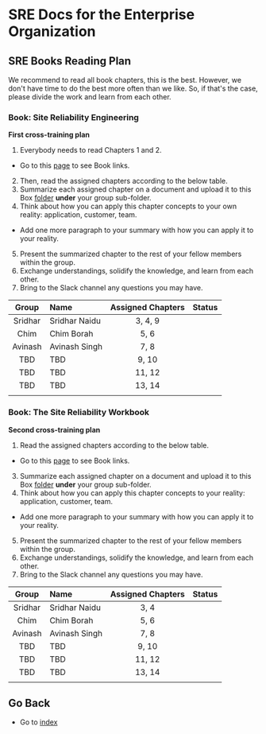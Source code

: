 # SRE Docs for the Enterprise Organization

## SRE Books Reading Plan

We recommend to read all book chapters, this is the best. However, we don't have time to do the best more often than we like. So, if that's the case, please divide the work and learn from each other.

### Book: Site Reliability Engineering

**First cross-training plan**

1. Everybody needs to read Chapters 1 and 2.
  * Go to this [page](https://pages.github.enterprise.net/enterprise-SRE/doc-program-documentation/sre-books-reading-plan/) to see Book links.
2. Then, read the assigned chapters according to the below table.
3. Summarize each assigned chapter on a document and upload it to this Box [folder](https://enterprise.box.com/s/m7g81q78z27npirxdozgog9gaat8js4a) **under** your group sub-folder.
4. Think about how you can apply this chapter concepts to your own reality: application, customer, team.
  * Add one more paragraph to your summary with how you can apply it to your reality.
5. Present the summarized chapter to the rest of your fellow members within the group.
6. Exchange understandings, solidify the knowledge, and learn from each other.
7. Bring to the Slack channel any questions you may have.

| **Group** | **Name** | **Assigned Chapters** | **Status** |
|:------------:|:-----------------------|:------------:|:------------:|
| Sridhar | Sridhar Naidu | 3, 4, 9 |  |
| Chim | Chim Borah | 5, 6 |  |
| Avinash | Avinash Singh | 7, 8 |  |
| TBD | TBD | 9, 10 |  |
| TBD | TBD | 11, 12 |  |
| TBD | TBD | 13, 14 |  |
|  |  |  |

### Book: The Site Reliability Workbook

**Second cross-training plan**

1. Read the assigned chapters according to the below table.
  * Go to this [page](https://pages.github.enterprise.net/enterprise-SRE/doc-program-documentation/sre-books-reading-plan/) to see Book links.
3. Summarize each assigned chapter on a document and upload it to this Box [folder](https://enterprise.box.com/s/m7g81q78z27npirxdozgog9gaat8js4a) **under** your group sub-folder.
4. Think about how you can apply this chapter concepts to your reality: application, customer, team.
  * Add one more paragraph to your summary with how you can apply it to your reality.
5. Present the summarized chapter to the rest of your fellow members within the group.
6. Exchange understandings, solidify the knowledge, and learn from each other.
7. Bring to the Slack channel any questions you may have.

| **Group** | **Name** | **Assigned Chapters** | **Status** |
|:------------:|:-----------------------|:------------:|:------------:|
| Sridhar | Sridhar Naidu | 3, 4 |  |
| Chim | Chim Borah | 5, 6 |  |
| Avinash | Avinash Singh | 7, 8 |  |
| TBD | TBD | 9, 10 |  |
| TBD | TBD | 11, 12 |  |
| TBD | TBD | 13, 14 |  |
|  |  |  |

## Go Back

* Go to [index](../index.md)
